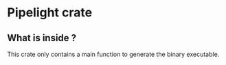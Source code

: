 # Pipelight crate

## What is inside ?

This crate only contains a main function to generate the binary executable.
